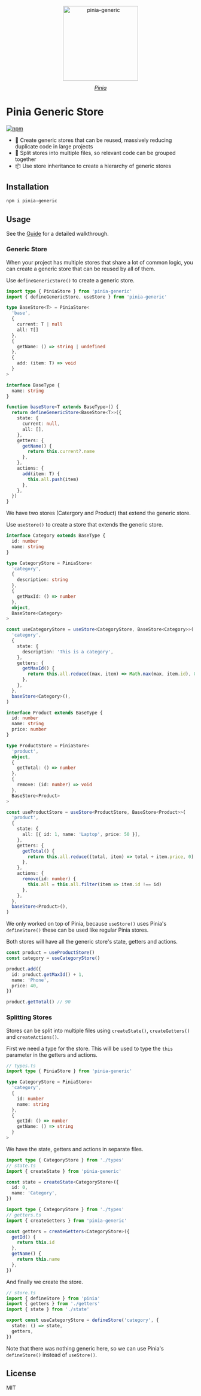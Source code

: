 <!-- flex center the image and text below each other-->
<p align="center" style="display: flex; flex-direction: column; align-items: center; gap: 10px;">
  <img src="./docs/public/pinia-generic.svg" alt="pinia-generic" width="200"/>
  <a href="https://github.com/vuejs/pinia">
    <i>Pinia</i>
  </a>
</p>

# Pinia Generic Store

[![npm](https://img.shields.io/npm/v/pinia-generic?color=blue)](https://www.npmjs.com/package/pinia-generic)

- 🧩 Create generic stores that can be reused, massively reducing duplicate code in large projects
- 📁 Split stores into multiple files, so relevant code can be grouped together
- 📦 Use store inheritance to create a hierarchy of generic stores

## Installation

```bash
npm i pinia-generic
```

## Usage

See the [Guide](https://rettend.github.io/pinia-generic/guide/getting-started) for a detailed walkthrough.

### Generic Store

When your project has multiple stores that share a lot of common logic, you can create a generic store that can be reused by all of them.

Use `defineGenericStore()` to create a generic store.

```ts
import type { PiniaStore } from 'pinia-generic'
import { defineGenericStore, useStore } from 'pinia-generic'

type BaseStore<T> = PiniaStore<
  'base',
  {
    current: T | null
    all: T[]
  },
  {
    getName: () => string | undefined
  },
  {
    add: (item: T) => void
  }
>

interface BaseType {
  name: string
}

function baseStore<T extends BaseType>() {
  return defineGenericStore<BaseStore<T>>({
    state: {
      current: null,
      all: [],
    },
    getters: {
      getName() {
        return this.current?.name
      },
    },
    actions: {
      add(item: T) {
        this.all.push(item)
      },
    },
  })
}
```

We have two stores (Catergory and Product) that extend the generic store.

Use `useStore()` to create a store that extends the generic store.

```ts
interface Category extends BaseType {
  id: number
  name: string
}

type CategoryStore = PiniaStore<
  'category',
  {
    description: string
  },
  {
    getMaxId: () => number
  },
  object,
  BaseStore<Category>
>

const useCategoryStore = useStore<CategoryStore, BaseStore<Category>>(
  'category',
  {
    state: {
      description: 'This is a category',
    },
    getters: {
      getMaxId() {
        return this.all.reduce((max, item) => Math.max(max, item.id), 0)
      },
    },
  },
  baseStore<Category>(),
)

interface Product extends BaseType {
  id: number
  name: string
  price: number
}

type ProductStore = PiniaStore<
  'product',
  object,
  {
    getTotal: () => number
  },
  {
    remove: (id: number) => void
  },
  BaseStore<Product>
>

const useProductStore = useStore<ProductStore, BaseStore<Product>>(
  'product',
  {
    state: {
      all: [{ id: 1, name: 'Laptop', price: 50 }],
    },
    getters: {
      getTotal() {
        return this.all.reduce((total, item) => total + item.price, 0)
      },
    },
    actions: {
      remove(id: number) {
        this.all = this.all.filter(item => item.id !== id)
      },
    },
  },
  baseStore<Product>(),
)
```

We only worked on top of Pinia, because `useStore()` uses Pinia's `defineStore()` these can be used like regular Pinia stores.

Both stores will have all the generic store's state, getters and actions.

```ts
const product = useProductStore()
const category = useCategoryStore()

product.add({
  id: product.getMaxId() + 1,
  name: 'Phone',
  price: 40,
})

product.getTotal() // 90
```

### Splitting Stores

Stores can be split into multiple files using `createState()`, `createGetters()` and `createActions()`.

First we need a type for the store. This will be used to type the `this` parameter in the getters and actions.

```ts
// types.ts
import type { PiniaStore } from 'pinia-generic'

type CategoryStore = PiniaStore<
  'category',
  {
    id: number
    name: string
  },
  {
    getId: () => number
    getName: () => string
  }
>
```

We have the state, getters and actions in separate files.

```ts
import type { CategoryStore } from './types'
// state.ts
import { createState } from 'pinia-generic'

const state = createState<CategoryStore>({
  id: 0,
  name: 'Category',
})
```

```ts
import type { CategoryStore } from './types'
// getters.ts
import { createGetters } from 'pinia-generic'

const getters = createGetters<CategoryStore>({
  getId() {
    return this.id
  },
  getName() {
    return this.name
  },
})
```

And finally we create the store.

```ts
// store.ts
import { defineStore } from 'pinia'
import { getters } from './getters'
import { state } from './state'

export const useCategoryStore = defineStore('category', {
  state: () => state,
  getters,
})
```

Note that there was nothing generic here, so we can use Pinia's `defineStore()` instead of `useStore()`.

## License

MIT
